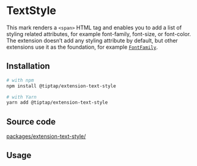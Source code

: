 # TextStyle
This mark renders a `<span>` HTML tag and enables you to add a list of styling related attributes, for example font-family, font-size, or font-color. The extension doesn’t add any styling attribute by default, but other extensions use it as the foundation, for example [`FontFamily`](/api/extensions/font-family).

## Installation
```bash
# with npm
npm install @tiptap/extension-text-style

# with Yarn
yarn add @tiptap/extension-text-style
```

## Source code
[packages/extension-text-style/](https://github.com/ueberdosis/tiptap-next/blob/main/packages/extension-text-style/)

## Usage
<demo name="Marks/TextStyle" />

